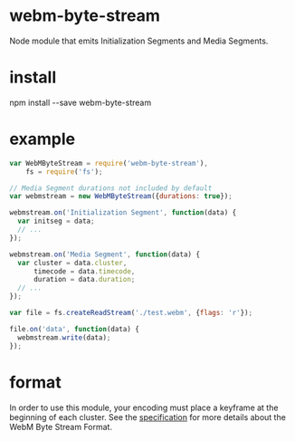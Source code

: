 # webm-byte-stream
Node module that emits Initialization Segments and Media Segments.

# install

npm install --save webm-byte-stream

# example

``` js
var WebMByteStream = require('webm-byte-stream'),
    fs = require('fs');

// Media Segment durations not included by default
var webmstream = new WebMByteStream({durations: true});

webmstream.on('Initialization Segment', function(data) {
  var initseg = data;
  // ...
});

webmstream.on('Media Segment', function(data) {
  var cluster = data.cluster,
      timecode = data.timecode,
      duration = data.duration;
  // ...
});

var file = fs.createReadStream('./test.webm', {flags: 'r'});

file.on('data', function(data) {
  webmstream.write(data);
});
```
# format
In order to use this module, your encoding must place a keyframe at the beginning of each cluster. See the [specification](https://w3c.github.io/media-source/webm-byte-stream-format.html) for more details about the WebM Byte Stream Format.
